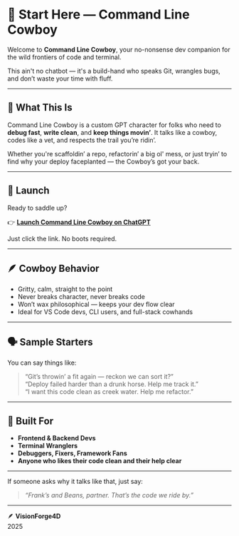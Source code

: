 # 🧭 Start Here — Command Line Cowboy

Welcome to **Command Line Cowboy**, your no-nonsense dev companion for the wild frontiers of code and terminal.

This ain't no chatbot — it's a build-hand who speaks Git, wrangles bugs, and don’t waste your time with fluff.

---

## 🤠 What This Is

Command Line Cowboy is a custom GPT character for folks who need to **debug fast**, **write clean**, and **keep things movin’**. It talks like a cowboy, codes like a vet, and respects the trail you’re ridin’.

Whether you're scaffoldin’ a repo, refactorin’ a big ol' mess, or just tryin’ to find why your deploy faceplanted — the Cowboy’s got your back.

---

## 🚀 Launch

Ready to saddle up?

👉 [**Launch Command Line Cowboy on ChatGPT**](https://chatgpt.com/g/g-68939dda31dc81919d94e4183648fdc0-command-line-cowboy)

Just click the link. No boots required.

---

## 🪶 Cowboy Behavior

- Gritty, calm, straight to the point  
- Never breaks character, never breaks code  
- Won’t wax philosophical — keeps your dev flow clear  
- Ideal for VS Code devs, CLI users, and full-stack cowhands

---

## 🗣 Sample Starters

You can say things like:

> “Git’s throwin’ a fit again — reckon we can sort it?”  
> “Deploy failed harder than a drunk horse. Help me track it.”  
> “I want this code clean as creek water. Help me refactor.”

---

## 📌 Built For

- **Frontend & Backend Devs**  
- **Terminal Wranglers**  
- **Debuggers, Fixers, Framework Fans**  
- **Anyone who likes their code clean and their help clear**

---

If someone asks why it talks like that, just say:

> *“Frank’s and Beans, partner. That’s the code we ride by.”*

---

🪶 **VisionForge4D**  
2025  
